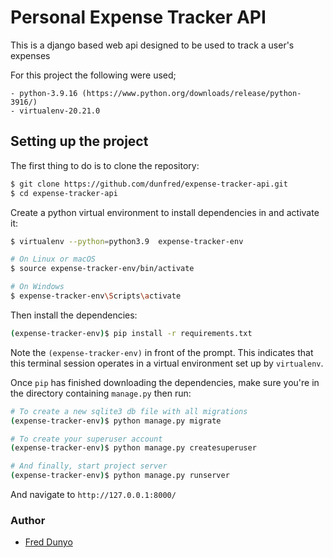 
# Personal Expense Tracker API
This is a django based web api designed to be used to track a user's expenses

For this project the following were used;
```
- python-3.9.16 (https://www.python.org/downloads/release/python-3916/)
- virtualenv-20.21.0
```
## Setting up the project

The first thing to do is to clone the repository:

```sh
$ git clone https://github.com/dunfred/expense-tracker-api.git
$ cd expense-tracker-api
```

Create a python virtual environment to install dependencies in and activate it:

```sh
$ virtualenv --python=python3.9  expense-tracker-env

# On Linux or macOS
$ source expense-tracker-env/bin/activate

# On Windows
$ expense-tracker-env\Scripts\activate
```

Then install the dependencies:

```sh
(expense-tracker-env)$ pip install -r requirements.txt
```
Note the `(expense-tracker-env)` in front of the prompt. This indicates that this terminal
session operates in a virtual environment set up by `virtualenv`.

Once `pip` has finished downloading the dependencies, make sure you're in the directory containing `manage.py` then run:
```sh
# To create a new sqlite3 db file with all migrations
(expense-tracker-env)$ python manage.py migrate

# To create your superuser account
(expense-tracker-env)$ python manage.py createsuperuser

# And finally, start project server
(expense-tracker-env)$ python manage.py runserver
```
And navigate to `http://127.0.0.1:8000/`

### Author
- [Fred Dunyo](https://github.com/dunfred)
